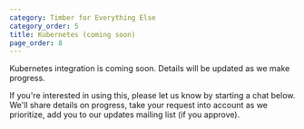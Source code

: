 ```yaml
---
category: Timber for Everything Else
category_order: 5
title: Kubernetes (coming soon)
page_order: 8
---
```


Kubernetes integration is coming soon. Details will be updated as we make progress.

If you're interested in using this, please let us know by starting a chat below. We'll
share details on progress, take your request into account as we prioritize, add you to our
updates mailing list (if you approve).